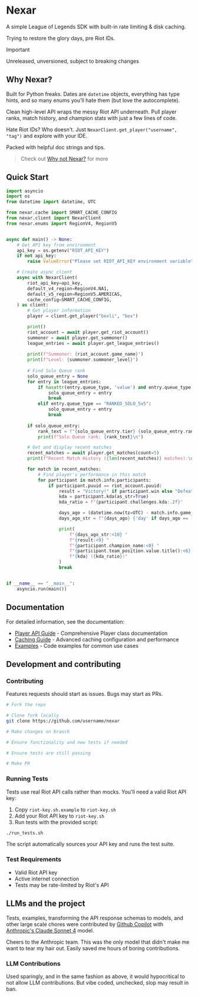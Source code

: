 # Nexar

A simple League of Legends SDK with built-in rate limiting & disk caching.

Trying to restore the glory days, pre Riot IDs.

> [!Important]
> Unreleased, unversioned, subject to breaking changes

## Why Nexar?

Built for Python freaks. Dates are `datetime` objects, everything has type hints, and so many enums you'll hate them (but love the autocomplete).

Clean high-level API wraps the messy Riot API underneath. Pull player ranks, match history, and champion stats with just a few lines of code.

Hate Riot IDs? Who doesn't. Just `NexarClient.get_player("username", "tag")` and explore with your IDE.

Packed with helpful doc strings and tips.

> Check out [Why not Nexar?](docs/why-not-nexar.md) for more

## Quick Start

```python
import asyncio
import os
from datetime import datetime, UTC

from nexar.cache import SMART_CACHE_CONFIG
from nexar.client import NexarClient
from nexar.enums import RegionV4, RegionV5


async def main() -> None:
    # Get API key from environment
    api_key = os.getenv("RIOT_API_KEY")
    if not api_key:
        raise ValueError("Please set RIOT_API_KEY environment variable")

    # Create async client
    async with NexarClient(
        riot_api_key=api_key,
        default_v4_region=RegionV4.NA1,
        default_v5_region=RegionV5.AMERICAS,
        cache_config=SMART_CACHE_CONFIG,
    ) as client:
        # Get player information
        player = client.get_player("bexli", "bex")

        print()
        riot_account = await player.get_riot_account()
        summoner = await player.get_summoner()
        league_entries = await player.get_league_entries()
        
        print(f"Summoner: {riot_account.game_name}")
        print(f"Level: {summoner.summoner_level}")
        
        # Find Solo Queue rank
        solo_queue_entry = None
        for entry in league_entries:
            if hasattr(entry.queue_type, 'value') and entry.queue_type.value == "RANKED_SOLO_5x5":
                solo_queue_entry = entry
                break
            elif entry.queue_type == "RANKED_SOLO_5x5":
                solo_queue_entry = entry
                break
        
        if solo_queue_entry:
            rank_text = f"{solo_queue_entry.tier} {solo_queue_entry.rank}"
            print(f"Solo Queue rank: {rank_text}\n")

        # Get and display recent matches
        recent_matches = await player.get_matches(count=5)
        print(f"Recent Match History ({len(recent_matches)} matches):\n")

        for match in recent_matches:
            # Find player's performance in this match
            for participant in match.info.participants:
                if participant.puuid == riot_account.puuid:
                    result = "Victory!" if participant.win else "Defeat."
                    kda = participant.kda(as_str=True)
                    kda_ratio = f"{participant.challenges.kda:.2f}"

                    days_ago = (datetime.now(tz=UTC) - match.info.game_start_timestamp.replace(tzinfo=UTC)).days
                    days_ago_str = f"{days_ago} {'day' if days_ago == 1 else 'days'} ago"

                    print(
                        f"{days_ago_str:<10} "
                        f"{result:<9} "
                        f"{participant.champion_name:<8} "
                        f"{participant.team_position.value.title():<6} "
                        f"{kda} ({kda_ratio})"
                    )
                    break


if __name__ == "__main__":
    asyncio.run(main())

```

## Documentation

For detailed information, see the documentation:

- [Player API Guide](docs/player-api.md) - Comprehensive Player class documentation
- [Caching Guide](docs/caching.md) - Advanced caching configuration and performance
- [Examples](examples/) - Code examples for common use cases

## Development and contributing

### Contributing

Features requests should start as issues. Bugs may start as PRs.

```sh
# Fork the repo

# Clone fork locally
git clone https://github.com/username/nexar

# Make changes on branch

# Ensure functionality and new tests if needed

# Ensure tests are still passing

# Make PR
```

### Running Tests

Tests use real Riot API calls rather than mocks. You'll need a valid Riot API key:

1. Copy `riot-key.sh.example` to `riot-key.sh`
2. Add your Riot API key to `riot-key.sh`
3. Run tests with the provided script:

```bash
./run_tests.sh
```

The script automatically sources your API key and runs the test suite.

### Test Requirements

- Valid Riot API key
- Active internet connection
- Tests may be rate-limited by Riot's API

## LLMs and the project

Tests, examples, transforming the API response schemas to models, and other large scale chores were contributed by [Github Copilot](https://docs.github.com/en/copilot/how-tos/completions/getting-code-suggestions-in-your-ide-with-github-copilot) with [Anthropic's Claude Sonnet 4]([https://](https://www.anthropic.com/claude/sonnet)) model.

Cheers to the Anthropic team. This was the only model that didn't make me want to tear my hair out. Easily saved me hours of boring contributions.

### LLM Contributions

Used sparingly, and in the same fashion as above, it would hypocritical to not allow LLM contributions. But vibe coded, unchecked, slop may result in ban.
